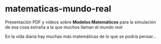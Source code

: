 # matematicas-mundo-real

Presentación PDF y vídeos sobre **Modelos Matemáticos** para la simulación de esa cosa extraña a la que muchos llaman el *mundo real* 

En la vida diaria hay muchas más matemáticas de lo que se podría pensar...
